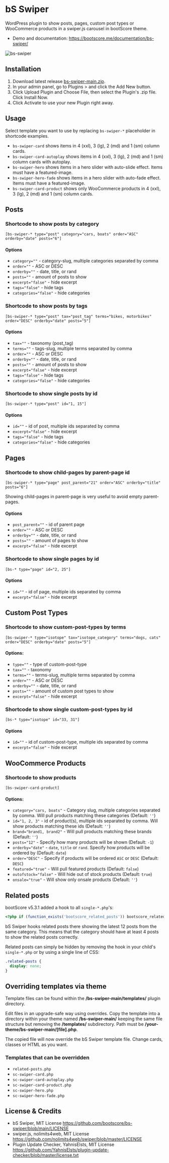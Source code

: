 # bS Swiper

WordPress plugin to show posts, pages, custom post types or WooCommerce products in a swiper.js carousel in bootScore theme.

- Demo and documentation: https://bootscore.me/documentation/bs-swiper/

<img src="https://lh3.googleusercontent.com/pw/AM-JKLWiXYRnKEw159nO7pwFb4ntUSLVFvmlb8jvSaz__ucMtM26cCHhEXAwHSc58oh1FKGg99sY6sxyw1ycm5fuGUimM-lYZ2Z2yrh-imU4EE_vQhu8pwFaP4fK8yeXQdSyZowyGgwSNBR83WvRajr4M8e-Kw=w1200-h941-no" alt="bs-swiper">

## Installation
1. Download latest release [bs-swiper-main.zip](https://github.com/bootscore/bs-swiper/releases). 
2. In your admin panel, go to Plugins > and click the Add New button.
3. Click Upload Plugin and Choose File, then select the Plugin's .zip file. Click Install Now.
4. Click Activate to use your new Plugin right away.

## Usage
Select template you want to use by replacing `bs-swiper-*` placeholder in shortcode examples.

- `bs-swiper-card` shows items in 4 (xxl), 3 (lg), 2 (md) and 1 (sm) column cards.
- `bs-swiper-card-autoplay` shows items in 4 (xxl), 3 (lg), 2 (md) and 1 (sm) column cards with autoplay.
- `bs-swiper-hero` shows items in a hero slider with auto-slide effect. Items must have a featured-image.
- `bs-swiper-hero-fade` shows items in a hero slider with auto-fade effect. Items must have a featured-image.
- `bs-swiper-card-product` shows only WooCommerce products in 4 (xxl), 3 (lg), 2 (md) and 1 (sm) column cards.

## Posts

### Shortcode to show posts by category
```
[bs-swiper-* type="post" category="cars, boats" order="ASC" orderby="date" posts="6"]
```   

#### Options
- `category=""` - category-slug, multiple categories separated by comma
- `order=""` - ASC or DESC
- `orderby=""` - date, title, or rand
- `posts=""` - amount of posts to show
- `excerpt="false"` - hide excerpt
- `tags="false"` - hide tags
- `categories="false"` - hide categories

### Shortcode to show posts by tags
```
[bs-swiper-* type="post" tax="post_tag" terms="bikes, motorbikes" order="DESC" orderby="date" posts="5"]
```

#### Options
- `tax=""` - taxonomy (post_tag)
- `terms=""` - tags-slug, multiple terms separated by comma
- `order=""` - ASC or DESC
- `orderby=""` - date, title, or rand
- `posts=""` - amount of posts to show
- `excerpt="false"` - hide excerpt
- `tags="false"` - hide tags
- `categories="false"` - hide categories

### Shortcode to show single posts by id
```
[bs-swiper-* type="post" id="1, 15"]
```

#### Options
- `id=""` - id of post, multiple ids separated by comma 
- `excerpt="false"` - hide excerpt
- `tags="false"` - hide tags
- `categories="false"` - hide categories

## Pages

### Shortcode to show child-pages by parent-page id
```
[bs-swiper-* type="page" post_parent="21" order="ASC" orderby="title" posts="6"]
```

Showing child-pages in parent-page is very useful to avoid empty parent-pages.

#### Options
- `post_parent=""` - id of parent page
- `order=""` - ASC or DESC
- `orderby=""` - date, title, or rand
- `posts=""` - amount of pages to show
- `excerpt="false"` - hide excerpt

### Shortcode to show single pages by id
```
[bs-* type="page" id="2, 25"]
```

#### Options
- `id=""` - id of page, multiple ids separated by comma 
- `excerpt="false"` - hide excerpt

## Custom Post Types

### Shortcode to show custom-post-types by terms
```
[bs-swiper-* type="isotope" tax="isotope_category" terms="dogs, cats" order="DESC" orderby="date" posts="5"]
```

#### Options:
- `type=""` - type of custom-post-type
- `tax=""` - taxonomy
- `terms=""` - terms-slug, multiple terms separated by comma
- `order=""` - ASC or DESC
- `orderby=""` - date, title, or rand
- `posts=""` - amount of custom post types to show 
- `excerpt="false"` - hide excerpt

### Shortcode to show single custom-post-types by id
```
[bs-* type="isotope" id="33, 31"]
```

#### Options
- `id=""` - id of custom-post-type, multiple ids separated by comma 
- `excerpt="false"` - hide excerpt

## WooCommerce Products

### Shortcode to show products
```
[bs-swiper-card-product]
```

#### Options:
- `category="cars, boats"` - Category slug, multiple categories separated by comma. Will pull products matching these categories (Default: `''`)
- `id="1, 2, 3"` - id of product(s), multiple ids separated by comma. Will show products matching these ids (Default: `''`)
- `brand="brand1, brand2"` - Will pull products matching these brands (Default: `''`)
- `posts="12"` - Specify how many products will be shown (Default: `-1`)
- `orderby="date"` - `date`, `title` or `rand`. Specify how products will be ordered by (Default: `date`)
- `order="DESC"` - Specify if products will be ordered `ASC` or `DESC` (Default: `DESC`)
- `featured="true"` - Will pull featured products (Default: `false`)
- `outofstock="false"` - Will hide out of stock products (Default: `true`)
- `onsale="true"` - Will show only onsale products (Default: `''`)


## Related posts
bootScore v5.3.1 added a hook to all `single-*.php`'s:

```php
<?php if (function_exists('bootscore_related_posts')) bootscore_related_posts(); ?>
```

bS Swiper hooks related posts there showing the latest 12 posts from the same category. This means that the category should have at least 4 posts to show the related posts correctly.

Related posts can simply be hidden by removing the hook in your child's `single-*.php` or by using a single line of CSS:

```css
.related-posts {
  display: none;
}
```

## Overriding templates via theme
Template files can be found within the **/bs-swiper-main/templates/** plugin directory.

Edit files in an upgrade-safe way using overrides. Copy the template into a directory within your theme named **/bs-swiper-main/** keeping the same file structure but removing the **/templates/** subdirectory. Path must be **/your-theme/bs-swiper-main/[file].php**.

The copied file will now override the bS Swiper template file. Change cards, classes or HTML as you want.

### Templates that can be overridden
- `related-posts.php`
- `sc-swiper-card.php`
- `sc-swiper-card-autoplay.php`
- `sc-swiper-card-product.php`
- `sc-swiper-hero.php`
- `sc-swiper-hero-fade.php`

## License & Credits
- bS Swiper, MIT License https://github.com/bootscore/bs-swiper/blob/main/LICENSE
- swiper.js, nolimits4web, MIT License https://github.com/nolimits4web/swiper/blob/master/LICENSE
- Plugin Update Checker, YahnisElsts, MIT License https://github.com/YahnisElsts/plugin-update-checker/blob/master/license.txt


